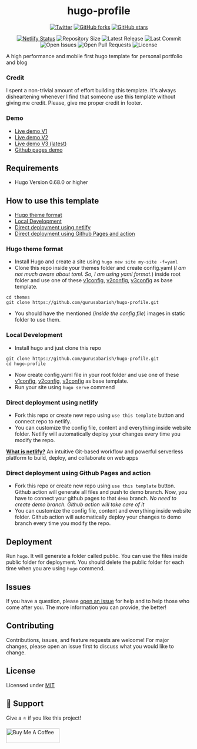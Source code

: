 <div align="center">
  
# hugo-profile 
 
[![Twitter](https://img.shields.io/twitter/url?label=Tweet&style=social&url=https%3A%2F%2Fgithub.com%2Fgurusabarish%2Fhugo-profile)](https://twitter.com/intent/tweet?text=Wow:&url=https%3A%2F%2Fgithub.com%2Fgurusabarish%2Fhugo-profile) [![GitHub forks](https://img.shields.io/github/forks/gurusabarish/hugo-profile?style=plastic)](https://github.com/gurusabarish/hugo-profile/network) [![GitHub stars](https://img.shields.io/github/stars/gurusabarish/hugo-profile?style=plastic)](https://github.com/gurusabarish/hugo-profile/stargazers)


[![Netlify Status](https://api.netlify.com/api/v1/badges/5c1dcb34-cada-4c80-82b7-cfdbdbd7c774/deploy-status)](https://app.netlify.com/sites/hugo-profile/deploys)
![Repository Size](https://img.shields.io/github/repo-size/gurusabarish/hugo-profile)
![Latest Release](https://img.shields.io/github/v/release/gurusabarish/hugo-profile?include_prereleases)
![Last Commit](https://img.shields.io/github/last-commit/gurusabarish/hugo-profile)
![Open Issues](https://img.shields.io/github/issues/gurusabarish/hugo-profile?color=important)
![Open Pull Requests](https://img.shields.io/github/issues-pr/gurusabarish/hugo-profile?color=yellowgreen)
![License](https://img.shields.io/github/license/gurusabarish/hugo-profile)

</div>

A high performance and mobile first hugo template for personal portfolio and blog

### Credit
I spent a non-trivial amount of effort building this template. It's always disheartening whenever I find that someone use this template without giving me credit. Please, give me proper credit in footer.


### Demo

- [Live demo V1](https://v1.profile.gurusabarish.tech)
- [Live demo V2](https://v2.profile.gurusabarish.tech)
- [Live demo V3 (latest)](https://profile.gurusabarish.tech)
- [Github pages demo](https://gurusabarish.github.io/hugo-profile)


## Requirements

- Hugo Version 0.68.0 or higher

## How to use this template
 - [Hugo theme format](#Hugo-theme-format)
 - [Local Development](#Local-Development)
 - [Direct deployment using netlify](#Direct-deployment-using-netlify)
 - [Direct deployment using Github Pages and action](#Direct-deployment-using-Github-Pages-and-action)


### Hugo theme format

- Install Hugo and create a site using `hugo new site my-site -f=yaml`
- Clone this repo inside your themes folder and create config.yaml (_I am not much aware about toml. So, I am using yaml format._) inside root folder and use one of these [v1config](https://github.com/gurusabarish/hugo-profile/blob/master/website/v1.yaml), [v2config](https://github.com/gurusabarish/hugo-profile/blob/master/website/v2.yaml), [v3config](https://github.com/gurusabarish/hugo-profile/blob/master/website/v3.yaml) as base template.

```
cd themes
git clone https://github.com/gurusabarish/hugo-profile.git
```

- You should have the mentioned (_inside the config file_) images in static folder to use them.

### Local Development

- Install hugo and just clone this repo

```
git clone https://github.com/gurusabarish/hugo-profile.git
cd hugo-profile
```

- Now create config.yaml file in your root folder and use one of these [v1config](https://github.com/gurusabarish/hugo-profile/blob/master/website/v1.yaml), [v2config](https://github.com/gurusabarish/hugo-profile/blob/master/website/v2.yaml), [v3config](https://github.com/gurusabarish/hugo-profile/blob/master/website/v3.yaml) as base template.
- Run your site using `hugo serve` commend

### Direct deployment using netlify

- Fork this repo or create new repo using `use this template` button and connect repo to netlify.
- You can customize the config file, content and everything inside website folder. Netlify will automatically deploy your changes every time you modify the repo.

**[What is netlify?](https://www.netlify.com/about/)** An intuitive Git-based workflow and powerful serverless platform to build, deploy, and collaborate on web apps


### Direct deployment using Github Pages and action

- Fork this repo or create new repo using `use this template` button. Github action will generate all files and push to demo branch. Now, you have to connect your github pages to that `demo` branch. _No need to create demo branch. Github action will take care of it_
- You can customize the config file, content and everything inside website folder. Github action will automatically deploy your changes to demo branch every time you modify the repo.

## Deployment

Run `hugo`. It will generate a folder called public. You can use the files inside public folder for deployment. You should delete the public folder for each time when you are using `hugo` commend.

## Issues

If you have a question, please [open an issue](https://github.com/gurusabarish/hugo-profile/issues) for help and to help those who come after you. The more information you can provide, the better!

## Contributing

Contributions, issues, and feature requests are welcome! For major changes, please open an issue first to discuss what you would like to change.

## License

Licensed under [MIT](LICENSE)

## 🤝 Support

Give a ⭐️ if you like this project!

<a href="https://www.buymeacoffee.com/gurusabarish" target="_blank" rel="noopener"><img src="https://cdn.buymeacoffee.com/buttons/v2/default-yellow.png" height="40" width="145" alt="Buy Me A Coffee"></a>
